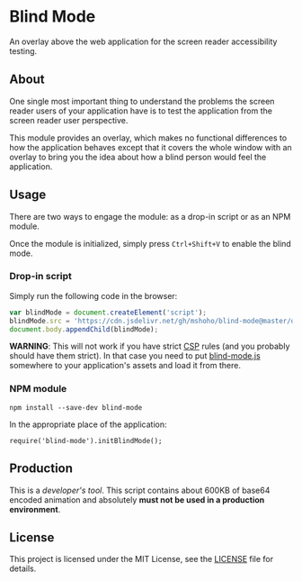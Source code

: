 # Blind Mode

An overlay above the web application for the screen reader accessibility testing.

## About

One single most important thing to understand the problems the screen reader users of your
application have is to test the application from the screen reader user perspective.

This module provides an overlay, which makes no functional differences to how the application
behaves except that it covers the whole window with an overlay to bring you the idea about
how a blind person would feel the application.

## Usage

There are two ways to engage the module: as a drop-in script or as an NPM module.

Once the module is initialized, simply press `Ctrl+Shift+V` to enable the blind mode.

### Drop-in script

Simply run the following code in the browser:

```js
var blindMode = document.createElement('script');
blindMode.src = 'https://cdn.jsdelivr.net/gh/mshoho/blind-mode@master/drop-in/blind-mode.js';
document.body.appendChild(blindMode);
```

**WARNING**: This will not work if you have strict [CSP](https://developer.mozilla.org/en-US/docs/Web/HTTP/CSP) rules (and you probably should have them strict). In that case you need to put
[blind-mode.js](https://raw.githubusercontent.com/mshoho/blind-mode/master/drop-in/blind-mode.js) somewhere to your application's assets and load it from there.

### NPM module

```
npm install --save-dev blind-mode
```

In the appropriate place of the application:

```
require('blind-mode').initBlindMode();
```

## Production

This is a *developer's tool*. This script contains about 600KB of base64 encoded animation and absolutely **must not be used in a production environment**.

## License
This project is licensed under the MIT License, see the [LICENSE](LICENSE) file for details.
